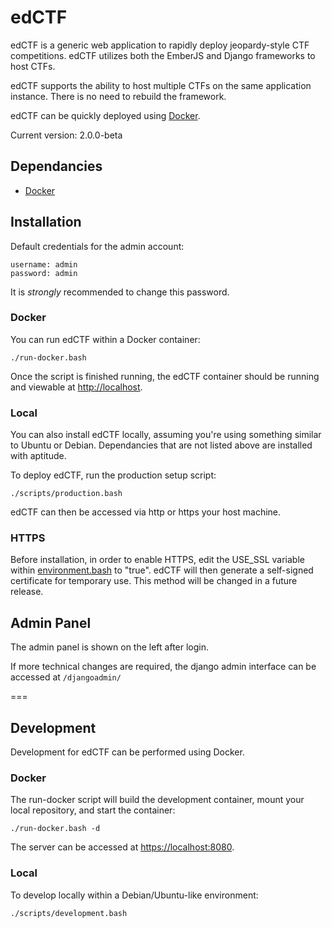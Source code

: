 # edCTF
edCTF is a generic web application to rapidly deploy jeopardy-style CTF competitions.  edCTF utilizes both the EmberJS and Django frameworks to host CTFs. 

edCTF supports the ability to host multiple CTFs on the same application instance. There is no need to rebuild the framework.

edCTF can be quickly deployed using [Docker](https://github.com/docker/docker).

Current version: 2.0.0-beta

## Dependancies
* [Docker](http://docs.docker.com/engine/installation/)

## Installation
Default credentials for the admin account:
```
username: admin
password: admin
```
It is *strongly* recommended to change this password.

### Docker
You can run edCTF within a Docker container:
```
./run-docker.bash
```
Once the script is finished running, the edCTF container should be running and viewable at <http://localhost>.

### Local
You can also install edCTF locally, assuming you're using something similar to Ubuntu or Debian.  Dependancies that are not listed above are installed with aptitude.

To deploy edCTF, run the production setup script:
```
./scripts/production.bash
```
edCTF can then be accessed via http or https your host machine.

### HTTPS
Before installation, in order to enable HTTPS, edit the USE_SSL variable within [environment.bash](scripts/environment.bash#L39) to "true".  edCTF will then generate a self-signed certificate for temporary use.  This method will be changed in a future release.

## Admin Panel
The admin panel is shown on the left after login.

If more technical changes are required, the django admin interface can be accessed at ```/djangoadmin/```

===

## Development
Development for edCTF can be performed using Docker.

### Docker
The run-docker script will build the development container, mount your local repository, and start the container:
```
./run-docker.bash -d
```
The server can be accessed at <https://localhost:8080>.

### Local
To develop locally within a Debian/Ubuntu-like environment:
```
./scripts/development.bash
```
